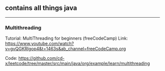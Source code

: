 ## contains all things java

---
### Multithreading 
Tutorial: MultiThreading for beginners (freeCodeCamp) 
Link: https://www.youtube.com/watch?v=gvQGKRlgop4&t=1463s&ab_channel=freeCodeCamp.org

Code: https://github.com/cd-x/leetcode/tree/master/src/main/java/org/example/learn/multithreading

